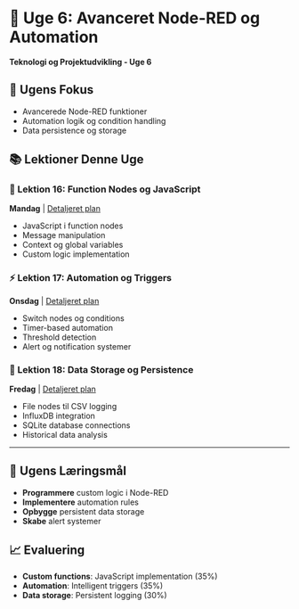 # 📅 Uge 6: Avanceret Node-RED og Automation
**Teknologi og Projektudvikling - Uge 6**

## 🎯 Ugens Fokus
- Avancerede Node-RED funktioner
- Automation logik og condition handling
- Data persistence og storage

## 📚 Lektioner Denne Uge

### 🔧 Lektion 16: Function Nodes og JavaScript
**Mandag** | [Detaljeret plan](../Detaljerede-lektionsplaner/Lektion-16.md)
- JavaScript i function nodes
- Message manipulation
- Context og global variables
- Custom logic implementation

### ⚡ Lektion 17: Automation og Triggers
**Onsdag** | [Detaljeret plan](../Detaljerede-lektionsplaner/Lektion-17.md)
- Switch nodes og conditions
- Timer-based automation
- Threshold detection
- Alert og notification systemer

### 💾 Lektion 18: Data Storage og Persistence
**Fredag** | [Detaljeret plan](../Detaljerede-lektionsplaner/Lektion-18.md)
- File nodes til CSV logging
- InfluxDB integration
- SQLite database connections
- Historical data analysis

---

## 🎯 Ugens Læringsmål
- **Programmere** custom logic i Node-RED
- **Implementere** automation rules
- **Opbygge** persistent data storage
- **Skabe** alert systemer

## 📈 Evaluering
- **Custom functions**: JavaScript implementation (35%)
- **Automation**: Intelligent triggers (35%)
- **Data storage**: Persistent logging (30%)